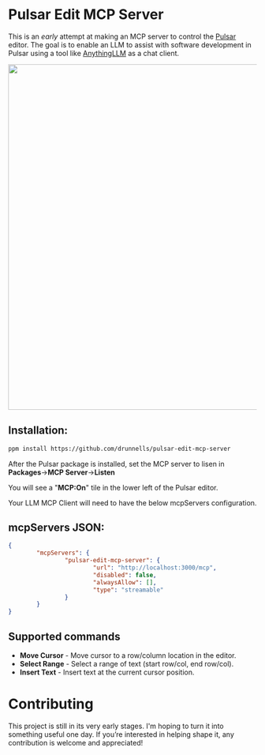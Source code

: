 # Pulsar Edit MCP Server

This is an *early* attempt at making an MCP server to control the [Pulsar](https://github.com/pulsar-edit) editor. The goal is to enable an LLM to assist with software development in Pulsar using a tool like [AnythingLLM](https://github.com/Mintplex-Labs/anything-llm) as a chat client.

<img src="https://github.com/user-attachments/assets/e31549e2-e04c-4b67-9b33-90fc20c25d00" width="700" />

## Installation:
```sh
ppm install https://github.com/drunnells/pulsar-edit-mcp-server
```

After the Pulsar package is installed, set the MCP server to lisen in **Packages**->**MCP Server**->**Listen**

You will see a "**MCP:On**" tile in the lower left of the Pulsar editor.

Your LLM MCP Client will need to have the below mcpServers configuration.

## mcpServers JSON:
```json
{
        "mcpServers": {
                "pulsar-edit-mcp-server": {
                        "url": "http://localhost:3000/mcp",
                        "disabled": false,
                        "alwaysAllow": [],
                        "type": "streamable"
                }
        }
}
```

## Supported commands
- **Move Cursor** - Move cursor to a row/column location in the editor.
- **Select Range** - Select a range of text (start row/col, end row/col).
- **Insert Text** - Insert text at the current cursor position.

# Contributing
This project is still in its very early stages. I'm hoping to turn it into something useful one day. If you’re interested in helping shape it, any contribution is welcome and appreciated!

